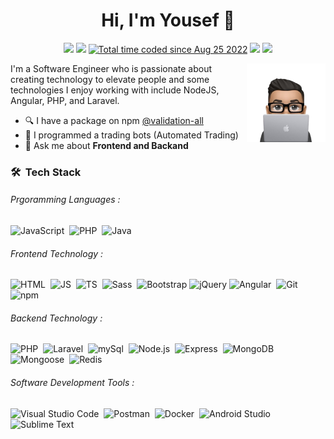 
<h1 align="center">Hi, I'm Yousef 👋</h1>
<p align="center">
    <a href="https://www.linkedin.com/in/yousefhatem"><img src="https://img.shields.io/badge/linkedin-%230177B5?style=flat&logo=linkedin&logoColor=white"/></a>
    <a href="https://x.com/Yousef26Hatem"><img src="https://img.shields.io/badge/x.com-05122A?style=flat&logo=x"/></a>
    <a href="https://wakatime.com/@YousefHatem"><img src="https://wakatime.com/badge/user/0a45cedb-bdae-41f3-8bca-5101bf18eeab.svg" alt="Total time coded since Aug 25 2022"/></a>
    <a href="https://t.me/Yousef26Hatem"><img src="https://img.shields.io/badge/telegram-%2329aaed?style=flat&logo=telegram&logoColor=white"/></a>
    <a href="https://www.facebook.com/Yousef26Hatem"><img src="https://img.shields.io/badge/facebook-%230d8cf0?style=flat&logo=facebook&logoColor=white"/></a>
</p>  
  
  <img src="https://github.com/Yousef-Hatem/Yousef-Hatem/blob/main/img.png" align="right" width="25%"/>

I'm a Software Engineer who is passionate about creating technology to elevate people and some technologies I enjoy working with include NodeJS, Angular, PHP, and Laravel.

- 🔍 I have a package on npm [@validation-all](https://www.npmjs.com/package/validation-all)
- 🤖 I programmed a trading bots (Automated Trading)
- 💬 Ask me about **Frontend and Backand**


### 🛠 &nbsp;Tech Stack
###### Prgoramming Languages :
![JavaScript](https://img.shields.io/badge/-JavaScript-05122A?style=flat&logo=javascript)&nbsp;
![PHP](https://img.shields.io/badge/-PHP-05122A?style=flat&logo=php)&nbsp;
![Java](https://img.shields.io/badge/-Java-05122A?style=flat&logo=java&logoColor=FFA518)&nbsp;

###### Frontend Technology :
![HTML](https://img.shields.io/badge/-HTML-05122A?style=flat&logo=HTML5)&nbsp;
![JS](https://img.shields.io/badge/-JavaScript-05122A?style=flat&logo=javascript)&nbsp;
![TS](https://img.shields.io/badge/-TypeScript-05122A?style=flat&logo=typescript)&nbsp;
![Sass](https://img.shields.io/badge/-Sass-05122A?style=flat&logo=Sass)&nbsp;
![Bootstrap](https://img.shields.io/badge/-Bootstrap-05122A?style=flat&logo=bootstrap&logoColor=63D7)
![jQuery](https://img.shields.io/badge/-jQuery-05122A?style=flat&logo=jQuery)
![Angular](https://img.shields.io/badge/-Angular-05122A?style=flat&logo=angular&logoColor=ff3d3d)&nbsp;
![Git](https://img.shields.io/badge/-Git-05122A?style=flat&logo=git)&nbsp;
![npm](https://img.shields.io/badge/-npm-05122A?style=flat&logo=npm)&nbsp;

###### Backend Technology :
![PHP](https://img.shields.io/badge/-PHP-05122A?style=flat&logo=php)&nbsp;
![Laravel](https://img.shields.io/badge/-Laravel-05122A?style=flat&logo=laravel)&nbsp;
![mySql](https://img.shields.io/badge/-MySql-05122A?style=flat&logo=mySql&logoColor=fff)&nbsp;
![Node.js](https://img.shields.io/badge/-Node.js-05122A?style=flat&logo=node.js)&nbsp;
![Express](https://img.shields.io/badge/-Express-05122A?style=flat&logo=express)&nbsp;
![MongoDB](https://img.shields.io/badge/-MongoDB-05122A?style=flat&logo=mongoDB)&nbsp;
![Mongoose](https://img.shields.io/badge/-Mongoose%20ODM-05122A?style=flat&logo=mongoose)&nbsp;
![Redis](https://img.shields.io/badge/-Redis-05122A?logo=redis)&nbsp;

###### Software Development Tools :
![Visual Studio Code](https://img.shields.io/badge/-Visual%20Studio%20Code-05122A?style=flat&logo=visual-studio-code&logoColor=007ACC)&nbsp;
![Postman](https://img.shields.io/badge/-Postman-05122A?style=flat&logo=postman)&nbsp;
![Docker](https://img.shields.io/badge/-Docker-05122A?style=flat&logo=docker)&nbsp;
![Android Studio](https://img.shields.io/badge/-Android%20Studio-05122A?style=flat&logo=android-studio)&nbsp;
![Sublime Text](https://img.shields.io/badge/-Sublime%20Text-05122A?style=flat&logo=sublimetext)&nbsp;

